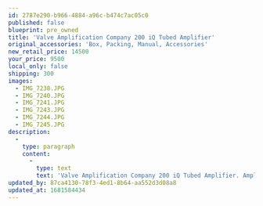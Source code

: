 ```yaml
---
id: 2787e290-b966-4884-a96c-b474c7ac05c0
published: false
blueprint: pre_owned
title: 'Valve Amplification Company 200 iQ Tubed Amplifier'
original_accessories: 'Box, Packing, Manual, Accessories'
new_retail_price: 14500
your_price: 9500
local_only: false
shipping: 300
images:
  - IMG_7238.JPG
  - IMG_7240.JPG
  - IMG_7241.JPG
  - IMG_7243.JPG
  - IMG_7244.JPG
  - IMG_7245.JPG
description:
  -
    type: paragraph
    content:
      -
        type: text
        text: 'Valve Amplification Company 200 iQ Tubed Amplifier. Amplifier is in excellent physical and functional condition with original box, packing and accessories. Amplifier sold as new for $14,500.00'
updated_by: 87ca4130-78f3-4ed1-8b64-aa552d3d08a8
updated_at: 1681584434
---
```

